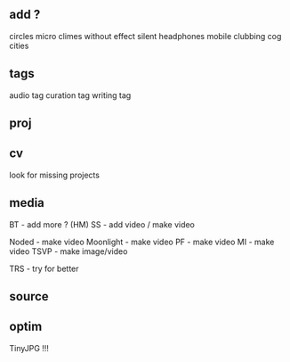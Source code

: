
## add ?

<!-- decanter -->
circles
micro climes
without effect
silent headphones
mobile clubbing
cog cities

## tags

audio tag
curation tag
writing tag

## proj

<!-- 2Story - add store links -->
<!-- G8 - add store links -->
<!-- bomb - add supporters / res -->

## cv

look for missing projects

## media

BT - add more ? (HM)
SS - add video / make video
<!-- ViewBook - make video -->
Noded - make video
Moonlight - make video
PF - make video
MI - make video
TSVP - make image/video
<!-- gestural - look for images / video -->
<!-- HS - generate images / ask -->
<!-- 21 - try for better -->
TRS - try for better
<!-- ROCK - embed -->
<!-- TAB - make ? get ? -->
<!-- DEC - assemble -->

## source

<!-- add cinecitta -->
<!-- add cocities -->
<!-- add royalty free  -->


## optim

TinyJPG !!!
